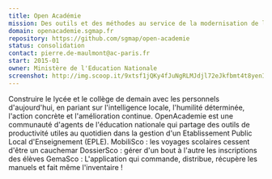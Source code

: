 ```yaml
---
title: Open Académie
mission: Des outils et des méthodes au service de la modernisation de l’action publique dans l’Éducation nationale.
domain: openacademie.sgmap.fr
repository: https://github.com/sgmap/open-academie
status: consolidation
contact: pierre.de-maulmont@ac-paris.fr
start: 2015-01
owner: Ministère de l'Education Nationale
screenshot: http://img.scoop.it/9xtsf1jQKy4fJuNgRLMJdjl72eJkfbmt4t8yenImKBVvK0kTmF0xjctABnaLJIm9
---
```


Construire le lycée et le collège de demain avec les personnels d'aujourd'hui, en pariant sur l'intelligence locale, l'humilité déterminée, l'action concrète et l'amélioration continue. OpenAcademie est une communauté d'agents de l'éducation nationale qui partage des outils de productivité utiles au quotidien dans la gestion d'un Etablissement Public Local d'Enseignement (EPLE).
MobiliSco : les voyages scolaires cessent d'être un cauchemar
DossierSco : gérer d'un bout à l'autre les inscriptions des élèves
GemaSco : L'application qui commande, distribue, récupère les manuels et fait même l'inventaire !
